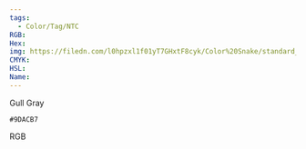 ```yaml
---
tags:
  - Color/Tag/NTC
RGB:
Hex:
img: https://filedn.com/l0hpzxl1f01yT7GHxtF8cyk/Color%20Snake/standard_csv_to_svg/%23/9DACB7.svg
CMYK:
HSL:
Name:
---
```

Gull Gray
```palette
#9DACB7
```
RGB
